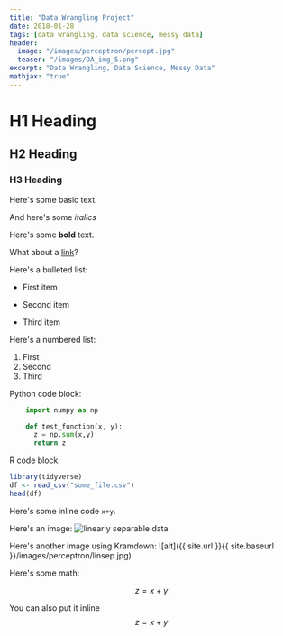 ```yaml
---
title: "Data Wrangling Project"
date: 2018-01-28
tags: [data wrangling, data science, messy data]
header:
  image: "/images/perceptron/percept.jpg"
  teaser: "/images/DA_img_5.png"
excerpt: "Data Wrangling, Data Science, Messy Data"
mathjax: "true"
---
```


# H1 Heading

## H2 Heading

### H3 Heading

Here's some basic text.

And here's some *italics*

Here's some **bold** text.

What about a [link](https://github.com/dataoptimal)?

Here's a bulleted list:
* First item
+ Second item
- Third item

Here's a numbered list:
1. First
2. Second
3. Third

Python code block:
```python
    import numpy as np

    def test_function(x, y):
      z = np.sum(x,y)
      return z
```

R code block:
```r
library(tidyverse)
df <- read_csv("some_file.csv")
head(df)
```

Here's some inline code `x+y`.

Here's an image:
<img src="{{ site.url }}{{ site.baseurl }}/images/perceptron/linsep.jpg" alt="linearly separable data">

Here's another image using Kramdown:
![alt]({{ site.url }}{{ site.baseurl }}/images/perceptron/linsep.jpg)

Here's some math:

$$z=x+y$$

You can also put it inline $$z=x+y$$
